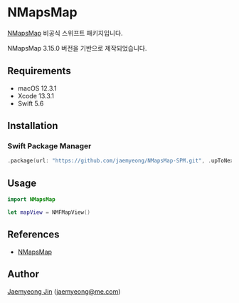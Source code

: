 # NMapsMap

[NMapsMap](https://github.com/navermaps/NMapsMap) 비공식 스위프트 패키지입니다.

NMapsMap 3.15.0 버전을 기반으로 제작되었습니다.


## Requirements

- macOS 12.3.1
- Xcode 13.3.1
- Swift 5.6

## Installation

### Swift Package Manager

```swift
.package(url: "https://github.com/jaemyeong/NMapsMap-SPM.git", .upToNextMajor(from: "3.15.0"))
```

## Usage

```swift
import NMapsMap

let mapView = NMFMapView()
```

## References

- [NMapsMap](https://github.com/navermaps/NMapsMap)

## Author

[Jaemyeong Jin](https://github.com/jaemyeong) ([jaemyeong@me.com](mailto:jaemyeong@me.com))
